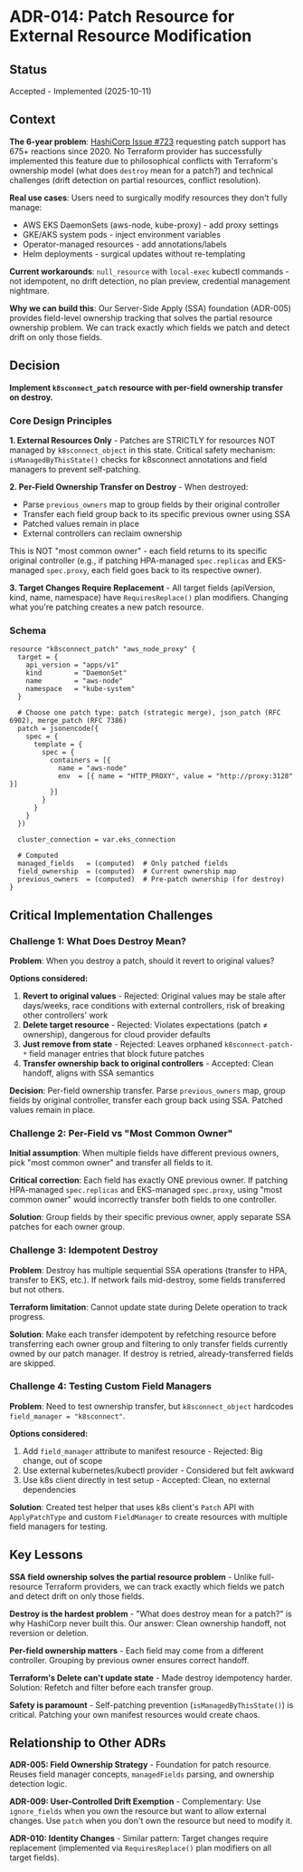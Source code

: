 # ADR-014: Patch Resource for External Resource Modification

## Status
Accepted - Implemented (2025-10-11)

## Context

**The 6-year problem**: [HashiCorp Issue #723](https://github.com/hashicorp/terraform-provider-kubernetes/issues/723) requesting patch support has 675+ reactions since 2020. No Terraform provider has successfully implemented this feature due to philosophical conflicts with Terraform's ownership model (what does `destroy` mean for a patch?) and technical challenges (drift detection on partial resources, conflict resolution).

**Real use cases**: Users need to surgically modify resources they don't fully manage:
- AWS EKS DaemonSets (aws-node, kube-proxy) - add proxy settings
- GKE/AKS system pods - inject environment variables
- Operator-managed resources - add annotations/labels
- Helm deployments - surgical updates without re-templating

**Current workarounds**: `null_resource` with `local-exec` kubectl commands - not idempotent, no drift detection, no plan preview, credential management nightmare.

**Why we can build this**: Our Server-Side Apply (SSA) foundation (ADR-005) provides field-level ownership tracking that solves the partial resource ownership problem. We can track exactly which fields we patch and detect drift on only those fields.

## Decision

**Implement `k8sconnect_patch` resource with per-field ownership transfer on destroy.**

### Core Design Principles

**1. External Resources Only** - Patches are STRICTLY for resources NOT managed by `k8sconnect_object` in this state. Critical safety mechanism: `isManagedByThisState()` checks for k8sconnect annotations and field managers to prevent self-patching.

**2. Per-Field Ownership Transfer on Destroy** - When destroyed:
- Parse `previous_owners` map to group fields by their original controller
- Transfer each field group back to its specific previous owner using SSA
- Patched values remain in place
- External controllers can reclaim ownership

This is NOT "most common owner" - each field returns to its specific original controller (e.g., if patching HPA-managed `spec.replicas` and EKS-managed `spec.proxy`, each field goes back to its respective owner).

**3. Target Changes Require Replacement** - All target fields (apiVersion, kind, name, namespace) have `RequiresReplace()` plan modifiers. Changing what you're patching creates a new patch resource.

### Schema

```hcl
resource "k8sconnect_patch" "aws_node_proxy" {
  target = {
    api_version = "apps/v1"
    kind        = "DaemonSet"
    name        = "aws-node"
    namespace   = "kube-system"
  }

  # Choose one patch type: patch (strategic merge), json_patch (RFC 6902), merge_patch (RFC 7386)
  patch = jsonencode({
    spec = {
      template = {
        spec = {
          containers = [{
            name = "aws-node"
            env  = [{ name = "HTTP_PROXY", value = "http://proxy:3128" }]
          }]
        }
      }
    }
  })

  cluster_connection = var.eks_connection

  # Computed
  managed_fields   = (computed)  # Only patched fields
  field_ownership  = (computed)  # Current ownership map
  previous_owners  = (computed)  # Pre-patch ownership (for destroy)
}
```

## Critical Implementation Challenges

### Challenge 1: What Does Destroy Mean?

**Problem**: When you destroy a patch, should it revert to original values?

**Options considered:**
1. **Revert to original values** - Rejected: Original values may be stale after days/weeks, race conditions with external controllers, risk of breaking other controllers' work
2. **Delete target resource** - Rejected: Violates expectations (patch ≠ ownership), dangerous for cloud provider defaults
3. **Just remove from state** - Rejected: Leaves orphaned `k8sconnect-patch-*` field manager entries that block future patches
4. **Transfer ownership back to original controllers** - Accepted: Clean handoff, aligns with SSA semantics

**Decision**: Per-field ownership transfer. Parse `previous_owners` map, group fields by original controller, transfer each group back using SSA. Patched values remain in place.

### Challenge 2: Per-Field vs "Most Common Owner"

**Initial assumption**: When multiple fields have different previous owners, pick "most common owner" and transfer all fields to it.

**Critical correction**: Each field has exactly ONE previous owner. If patching HPA-managed `spec.replicas` and EKS-managed `spec.proxy`, using "most common owner" would incorrectly transfer both fields to one controller.

**Solution**: Group fields by their specific previous owner, apply separate SSA patches for each owner group.

### Challenge 3: Idempotent Destroy

**Problem**: Destroy has multiple sequential SSA operations (transfer to HPA, transfer to EKS, etc.). If network fails mid-destroy, some fields transferred but not others.

**Terraform limitation**: Cannot update state during Delete operation to track progress.

**Solution**: Make each transfer idempotent by refetching resource before transferring each owner group and filtering to only transfer fields currently owned by our patch manager. If destroy is retried, already-transferred fields are skipped.

### Challenge 4: Testing Custom Field Managers

**Problem**: Need to test ownership transfer, but `k8sconnect_object` hardcodes `field_manager = "k8sconnect"`.

**Options considered:**
1. Add `field_manager` attribute to manifest resource - Rejected: Big change, out of scope
2. Use external kubernetes/kubectl provider - Considered but felt awkward
3. Use k8s client directly in test setup - Accepted: Clean, no external dependencies

**Solution**: Created test helper that uses k8s client's `Patch` API with `ApplyPatchType` and custom `FieldManager` to create resources with multiple field managers for testing.

## Key Lessons

**SSA field ownership solves the partial resource problem** - Unlike full-resource Terraform providers, we can track exactly which fields we patch and detect drift on only those fields.

**Destroy is the hardest problem** - "What does destroy mean for a patch?" is why HashiCorp never built this. Our answer: Clean ownership handoff, not reversion or deletion.

**Per-field ownership matters** - Each field may come from a different controller. Grouping by previous owner ensures correct handoff.

**Terraform's Delete can't update state** - Made destroy idempotency harder. Solution: Refetch and filter before each transfer group.

**Safety is paramount** - Self-patching prevention (`isManagedByThisState()`) is critical. Patching your own manifest resources would create chaos.

## Relationship to Other ADRs

**ADR-005: Field Ownership Strategy** - Foundation for patch resource. Reuses field manager concepts, `managedFields` parsing, and ownership detection logic.

**ADR-009: User-Controlled Drift Exemption** - Complementary: Use `ignore_fields` when you own the resource but want to allow external changes. Use `patch` when you don't own the resource but need to modify it.

**ADR-010: Identity Changes** - Similar pattern: Target changes require replacement (implemented via `RequiresReplace()` plan modifiers on all target fields).

